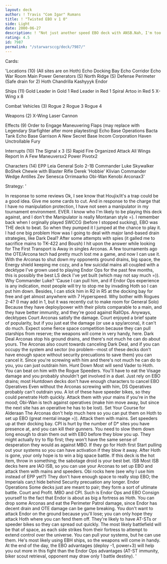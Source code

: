 ```yaml
---
layout: deck
author: ! Travis "Com Igar" Rumans
title: ! "Twisted EBO v 1 0"
side: Light
date: 2000-06-27
description: ! "Not just another speed EBO deck with ANSB.Nah, I'm too sick and twisted for that =)."
rating: 4.5
id: 7987
permalink: "/starwarsccg/deck/7987/"
---
```

Cards: 

'Locations (10)
(All sites are on Hoth)
Echo Docking Bay
Echo Corridor
Echo War Room
Main Power Generators (S)
North Ridge (S)
Defense Perimeter (Safe drain for 2)
Hoth
Chandrilla
Kashyyyk
Endor

Ships (11)
Gold Leader in Gold 1
Red Leader in Red 1
Spiral
Artoo in Red 5
X-Wing x 8

Combat Vehicles (3)
Rogue 2
Rogue 3
Rogue 4

Weapons (2)
X-Wing Laser Cannon

Effects (9)
Order to Engage
Maneuvering Flaps (may replace with Legendary Starfighter after more playtesting)
Echo Base Operations
Bacta Tank
Echo Base Garrison
A New Secret Base
Incom Corporation
Haven
Unctrollable Fury

Interrupts (10)
The Signal x 3 (S)
Rapid Fire
Organized Attack
All Wings Report In
A Few Maneuversx2
Power Pivotx2

Characters (14)
EPP Leia
General Solo
2-1B
Commander Luke Skywalker
BoShek
Chewie with Blaster Rifle
Derek 'Hobbie' Klivian
Commander Wedge Antilles
Zev Senesca
Orrimaarko
Obi-Wan Kenobi
Arconax3'

Strategy: '

In response to some reviews
Ok, I see know that Houjix/it's a trap could be a good idea. Give me some cards to cut.
And in response to the charge that I have no manipulation protection, I have not seen a manipulator in my tournament environment. EVER. I know who I'm likely to be playing this deck against, and I don't the Manipulator is really Montanan style =).
I remember back when I orginally played SWCCG (before I stopped sucking), EBO was THE deck to beat. So when they pumped it I jumped at the chance to play it.
I had one big problem How was I going to deal with major land-based drain strategies, like Dark Deal? After some attempts with spies (it galled me to sacrifice mains to TK-422 and Boush) I hit upon the answer while looking for The First Transport is Away in singles Arconas. A few tournaments ago the OTE/Arcona tech had pretty much lost me a game, and now I can use it. With the Arconas to shut down my opponents ground drains, big space, the Energy shield keeping me cozy, and a few suicidal mains all coupled with a decktype I've grown used to playing Endor Ops for the past few months, this is possibly the best LS deck I've yet built (which may not say much =)).
Why Commander Luke? 'Cause I can pull him, and if Endor Ops experience is any indication, most people will try to stop me by invading Hoth so I can put him down. Besides, I can stick him in R2 in R5 at the docking bay for free and get almost anywhere with 7 Hyperspeed.
Why bother with Rogues 2-4? (I may add in 1, but it was recently cut to make room for General Solo) Because they have deploy/power with their pilots comparable to a main, and they have better immunity, and they're good against RallOps.
Anyways, decktypes
Court
	Arconas satisfy the damage. Court enjoyed a brief spate of popularity, but if you just eat the damage (or use a spy/arcona), it can't do much. Expect some fierce space competition because they can pull starships from reserve; the weapons will come in very handy, here.
Dark Deal
	Arconas stop his ground drains, and there's not much he can do about yours. The Arconas also count towards canceling Dark Deal, and if you can occupy the system and sector (no problem--most of these decks don't have enough space without security precuations to save them) you can cancel it. Since you're screwing with him and there's not much he can do to you, you can just outdrain him.
Hunt Down
	Most will send Vader to Hoth. You can beat on him with the Rogue Speeders. You'll have to eat the Visage damage and you probably shouldn't get involved in a duel. Just rely on EBO drains; most Huntdown decks don't have enough characters to cancel EBO
Operatives
	Even without the Arconas screwing with him, DS Operatives probably can't outdrain you. A lot of these have speeder bikes, so they could penetrate Hoth quickly. Attack them with your mains if you're in the mood; Obi-Wan is tech against operatives (make him move away, but since the next site has an operative he has to be lost).
Set Your Course for Alderaan
The Arconas don't help much here so you can put them on Hoth to set up EBO (great mental image =)). Attack them with mains. Set speeders up at their docking bay. CPI is hurt by the number of D* sites you have presence at, and you can kill their gunners. You need to slow them down long enough to drain them out  with EBO before they blow you up. They might actually try to flip first; they won't have the same sense of desperation they would as against MBO. If they go for Hoth first Start pulling out your systems so you can have activation if they blow it away. After Hoth is gone, your only hope is to win a big space battle. If this deck is the hot item, throw in something; the sabotage droid is your best bet.
ISB
Most ISB decks here are IAO ISB, so you can use your Arconas to set up EBO and attack them with mains and speeders. Obi rocks here (see why I use him instead of EPP yet?) They don't have enough space to really stop EBO; the Imperials can;t hide behind Security precuation any longer.
Endor Operations
Some decks just are meant to pair; they form a sort of ultimate battle. Court and Profit. MBO and CPI. Such is Endor Ops and EBO
Consign yourself to the fact that Endor is about as big a fortress as Hoth. You can drop some Arconas and eat the Perimeter Patrol damage, since Endor has decent drain and OTE damage can be game breaking. You don't want to attack Endor on the ground because you'll lose; you can only hope they attack Hoth where you can fend them off. They're likely to have AT-STs or speeder bikes so they can spread out quickly. The most likely battlefield will be that of space, as each side strikes from their fortress to attempt to extend control over the universe. You can pull your systems, but he can use them. He's most likely using EBH ships, so the weapons will come in handy. At the end of the day, the EBO advantages (deploy -1, power+3) will help you out more in this fight than the Endor Ops advantages (AT-ST immunity, biker scout retrieval, opponent may draw only 1 battle destiny).	'
